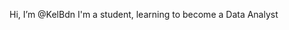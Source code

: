 Hi, I’m @KelBdn
I'm a student, learning to become a Data Analyst

<!---
KelBdn/KelBdn is a ✨ special ✨ repository because its `README.md` (this file) appears on your GitHub profile.
You can click the Preview link to take a look at your changes.
--->
